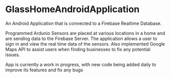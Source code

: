 # GlassHomeAndroidApplication

An Android Application that is connected to a Firebase Realtime Database. 

Programmed Ardunio Sensors are placed at various locations in a home and are sending data to the Firebase Server. 
The application allows a user to sign in and view the real time data of the sensors.
Also implemented Google Maps API to assist users when finding businesses to fix any potential issues.

App is currently a work in progress, with new code being added daily to improve its features and fix any bugs
